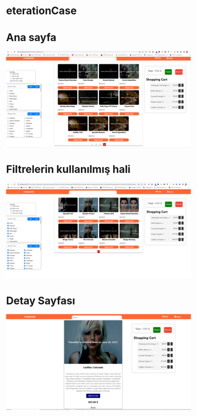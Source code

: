 # eterationCase


# Ana sayfa
![alternatif metin](imgsrc/homepagewithpagination.png)


# Filtrelerin kullanılmış hali
![alternatif metin](imgsrc/hompagewithfilters.png)

# Detay Sayfası

![alternatif metin](imgsrc/detail.png)
